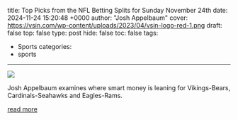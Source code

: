 title: Top Picks from the NFL Betting Splits for Sunday November 24th
date: 2024-11-24 15:20:48 +0000
author: "Josh Appelbaum"
cover: https://vsin.com/wp-content/uploads/2023/04/vsin-logo-red-1.png
draft: false
top: false
type: post
hide: false
toc: false
tags:
  - Sports
categories:
  - sports
---

![](https://vsin.com/wp-content/uploads/2023/04/vsin-logo-red-1.png)

Josh Appelbaum examines where smart money is leaning for Vikings-Bears, Cardinals-Seahawks and Eagles-Rams.

[read more](https://vsin.com/nfl/top-picks-from-the-nfl-betting-splits-for-sunday-november-24th/)
